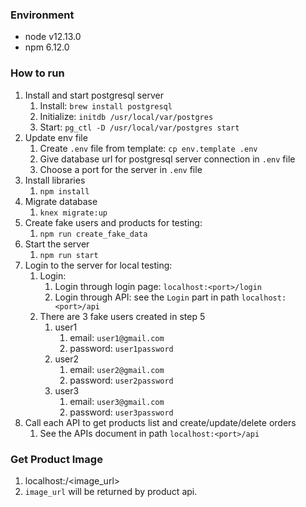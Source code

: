### Environment
- node v12.13.0
- npm 6.12.0

### How to run

1. Install and start postgresql server
    1. Install: ```brew install postgresql```
    2. Initialize: ```initdb /usr/local/var/postgres```
    3. Start: ```pg_ctl -D /usr/local/var/postgres start```
2. Update env file
    1. Create `.env` file from template: ```cp env.template .env```
    2. Give database url for postgresql server connection in `.env` file
    3. Choose a port for the server in `.env` file
3. Install libraries
    1. ```npm install```
4. Migrate database
    1. ```knex migrate:up```
5. Create fake users and products for testing:
    1. ```npm run create_fake_data```
6. Start the server
    1. ```npm run start```
7. Login to the server for local testing:
    1. Login:
        1. Login through login page: `localhost:<port>/login`
        2. Login through API: see the `Login` part in path `localhost:<port>/api`
    2. There are 3 fake users created in step 5
        1. user1
            1. email: `user1@gmail.com`
            2. password: `user1password`
        2. user2
            1. email: `user2@gmail.com`
            2. password: `user2password`
        3. user3
            1. email: `user3@gmail.com`
            2. password: `user3password`
8. Call each API to get products list and create/update/delete orders
    1. See the APIs document in path `localhost:<port>/api`

### Get Product Image

1. localhost:<post>/<image_url>
2. `image_url` will be returned by product api.